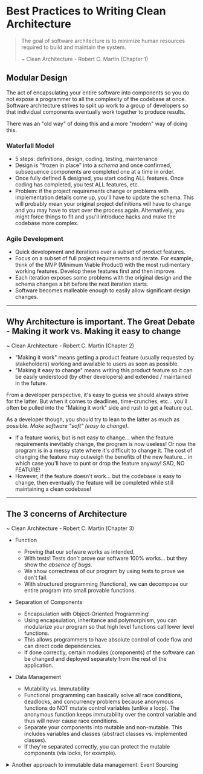 # Best Practices to Writing Clean Architecture

> The goal of software architecture is to minimize human resources required to build and maintain the system.
> 
> ~ Clean Architecture - Robert C. Martin (Chapter 1)

## Modular Design

The act of encapsulating your entire software into components so you do not expose a programmer to all the complexity of the codebase at once. Software architecture strives to split up work to a group of developers so that individual components eventually work together to produce results.

There was an "old way" of doing this and a more "modern" way of doing this.

### Waterfall Model

- 5 steps: definitions, design, coding, testing, maintenance
- Design is "frozen in place" into a *schema* and once confirmed, subsequence components are completed one at a time in order.
- Once fully defined & designed, you start coding ALL features. Once coding has completed, you test ALL features, etc.
- Problem: if the project requirements change or problems with implementation details come up, you'll have to update the schema. This will probably mean your original project definitions will have to change and you may have to start over the process again. Alternatively, you might force things to fit and you'll introduce hacks and make the codebase more complex.

### Agile Development

- Quick development and iterations over a subset of product features.
- Focus on a subset of full project requirements and iterate. For example, think of the MVP (Minimum Viable Product) with the most rudimentary working features. Develop these features first and then improve.
- Each iteration exposes some problems with the original design and the schema changes a bit before the next iteration starts.
- Software becomes malleable enough to easily allow significant design changes.

---

## Why Architecture is important. The Great Debate - Making it work vs. Making it easy to change

~ Clean Architecture - Robert C. Martin (Chapter 2)

- "Making it work" means getting a product feature (usually requested by stakeholders) working and available to users as soon as possible.
- "Making it easy to change" means writing this product feature so it can be easily understood (by other developers) and extended / maintained in the future.

From a developer perspective, it's easy to guess we should always strive for the latter. But when it comes to deadlines, time-crunches, etc... you'll often be pulled into the "Making it work" side and rush to get a feature out.

As a developer though, you should try to lean to the latter as much as possible. *Make software "soft" (easy to change).*

- If a feature works, but is not easy to change... when the feature requirements inevitably change, the program is now useless! Or now the program is in a messy state where it's difficult to change it. The cost of changing the feature may outweigh the benefits of the new feature... in which case you'll have to punt or drop the feature anyway! SAD, NO FEATURE!
- However, if the feature doesn't work... but the codebase is easy to change, then eventually the feature will be completed while still maintaining a clean codebase! 

---

## The 3 concerns of Architecture

~ Clean Architecture - Robert C. Martin (Chapter 3)

- Function
  - Proving that our sofware works as intended.
  - With tests! Tests don't prove our software 100% works... but they show the *absence of bugs*.
  - We show correctness of our program by using tests to prove we don't fail.
  - With structured programming (functions), we can decompose our entire program into small provable functions.

- Separation of Components
  - Encapsulation with Object-Oriented Programming!
  - Using encapsulation, inheritance and polymorphism, you can modularize your program so that high level functions call lower level functions.
  - This allows programmers to have absolute control of code flow and can direct code dependencies.
  - If done correctly, certain modules (components) of the software can be changed and deployed separately from the rest of the application.

- Data Management
  - Mutability vs. Immutability
  - Functional programming can basically solve all race conditions, deadlocks, and concurrency problems because anonymous functions do NOT mutate control variables (unlike a loop). The anonymous function keeps immutability over the control variable and thus will never cause race conditions.
  - Separate your components into mutable and non-mutable. This includes variables and classes (abstract classes vs. implemented classes).
  - If they're separated correctly, you can protect the mutable components (via locks, for example).
<details>
    <summary>
        Another approach to immutable data management: Event Sourcing
    </summary>
    Store immutable transactions and do not keep track of a "final state". You can compute the "final state" by adding up all transactions to re-calculate the current state. The advantage of this is there's no more CRUD only CR (Create and Retrieve) - so no updates or deletes that are prone to race conditions. But the problem is that you would need infinite storage and high processing power to recompute the current state from the beginning. But instead, you could "cache" a recent state and compute from there instead of the beginning of time. Kafka and Source Control apps (Git) use this approach!
</details>
